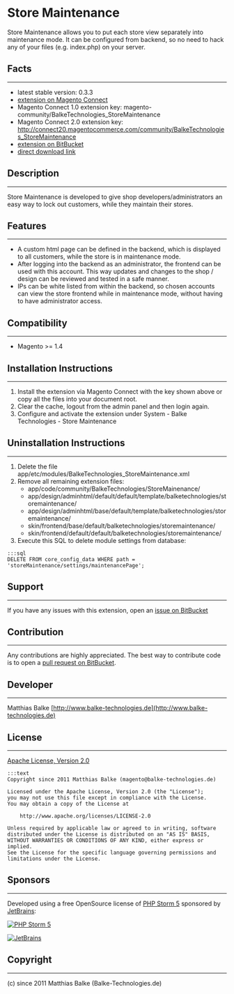 # Store Maintenance

Store Maintenance allows you to put each store view separately into maintenance mode. It can be configured from backend, so no need to hack any of your files (e.g. index.php) on your server.

## Facts
- - -
 * latest stable version: 0.3.3
 * [extension on Magento Connect](http://www.magentocommerce.com/magento-connect/store-maintenance.html)
 * Magento Connect 1.0 extension key: magento-community/BalkeTechnologies_StoreMaintenance
 * Magento Connect 2.0 extension key: http://connect20.magentocommerce.com/community/BalkeTechnologies_StoreMaintenance
 * [extension on BitBucket](https://bitbucket.org/3lt0n/magento-module-storemaintenance)
 * [direct download link](https://bitbucket.org/3lt0n/magento-module-storemaintenance/downloads/BalkeTechnologies_StoreMaintenance-0.3.3.tgz)

## Description
- - -
Store Maintenance is developed to give shop developers/administrators an easy way to lock out customers, while they maintain their stores.

## Features
- - -
 * A custom html page can be defined in the backend, which is displayed to all customers, while the store is in maintenance mode.
 * After logging into the backend as an administrator, the frontend can be used with this account. This way updates and changes to the shop / design can be reviewed and tested in a safe manner.
 * IPs can be white listed from within the backend, so chosen accounts can view the store frontend while in maintenance mode, without having to have administrator access.

## Compatibility
- - -
 * Magento >= 1.4

## Installation Instructions
- - -
1. Install the extension via Magento Connect with the key shown above or copy all the files into your document root.
2. Clear the cache, logout from the admin panel and then login again.
3. Configure and activate the extension under System - Balke Technologies - Store Maintenance

## Uninstallation Instructions
- - -
1. Delete the file app/etc/modules/BalkeTechnologies_StoreMaintenance.xml
2. Remove all remaining extension files:
    * app/code/community/BalkeTechnologies/StoreMainenance/
    * app/design/adminhtml/default/default/template/balketechnologies/storemaintenance/
    * app/design/adminhtml/base/default/template/balketechnologies/storemaintenance/
    * skin/frontend/base/default/balketechnologies/storemaintenance/
    * skin/frontend/default/default/balketechnologies/storemaintenance/
3. Execute this SQL to delete module settings from database:  
```
:::sql
DELETE FROM core_config_data WHERE path = 'storeMaintenance/settings/maintenancePage';
```

## Support
- - -
If you have any issues with this extension, open an [issue on BitBucket](https://bitbucket.org/3lt0n/magento-module-storemaintenance/issues)

## Contribution
- - -
Any contributions are highly appreciated. The best way to contribute code is to open a
[pull request on BitBucket](https://confluence.atlassian.com/display/BITBUCKET/Working+with+pull+requests).

## Developer
- - -
Matthias Balke
[http://www.balke-technologies.de](http://www.balke-technologies.de)

## License
- - -
[Apache License, Version 2.0](http://www.apache.org/licenses/LICENSE-2.0.html)
```
:::text
Copyright since 2011 Matthias Balke (magento@balke-technologies.de)

Licensed under the Apache License, Version 2.0 (the "License");
you may not use this file except in compliance with the License.
You may obtain a copy of the License at

    http://www.apache.org/licenses/LICENSE-2.0

Unless required by applicable law or agreed to in writing, software
distributed under the License is distributed on an "AS IS" BASIS,
WITHOUT WARRANTIES OR CONDITIONS OF ANY KIND, either express or implied.
See the License for the specific language governing permissions and
limitations under the License.
```

## Sponsors
- - -
Developed using a free OpenSource license of [PHP Storm 5](http://www.jetbrains.com/phpstorm/) sponsored by [JetBrains](http://www.jetbrains.com/):

[![PHP Storm 5](http://www.jetbrains.com/img/logos/phpstorm_logo142x29.gif "PHP Storm 5")](http://www.jetbrains.com/phpstorm/)

[![JetBrains](http://www.jetbrains.com/img/logos/logo_jetbrains_small.gif "JetBrains")](http://www.jetbrains.com/)

## Copyright
- - -
(c) since 2011 Matthias Balke (Balke-Technologies.de)
